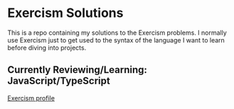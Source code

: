 # Exercism Solutions

This is a repo containing my solutions to the Exercism problems. I normally use Exercism just to get used to the syntax of the language I want to learn before diving into projects. 

## Currently Reviewing/Learning: JavaScript/TypeScript

[Exercism profile](https://exercism.org/profiles/Nasir-6)

